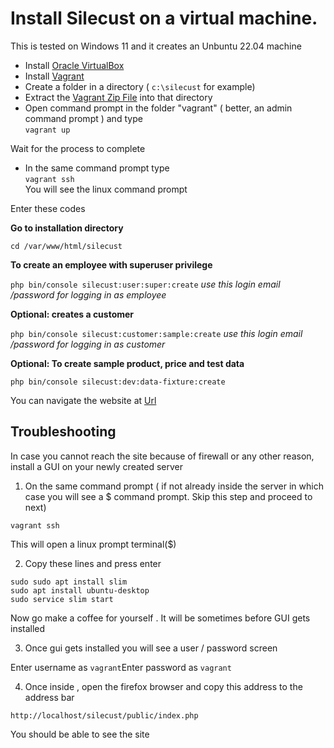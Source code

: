 Install Silecust on a virtual machine.
======================================

This is tested on Windows 11 and it creates an Unbuntu 22.04 machine

* Install [Oracle VirtualBox](https://www.virtualbox.org/wiki/Downloads)
* Install [Vagrant](https://www.vagrantup.com/)
* Create a folder in a directory ( `c:\silecust` for example)
* Extract the [Vagrant Zip File](https://cooldude77.github.io/SilECust-WebShop/docs/installation/vm/virtualbox/vagrant.zip) into that directory
* Open command prompt in the folder "vagrant" ( better, an admin command prompt ) and type  
`vagrant up`

Wait for the process to complete

* In the same command prompt type   
`vagrant ssh`  
You will see the linux command prompt

Enter these codes

**Go to installation directory**

`cd /var/www/html/silecust`

**To create an employee with superuser privilege**

`php bin/console silecust:user:super:create`
_use this login email /password for logging in as employee_

**Optional: creates a customer**

`php bin/console silecust:customer:sample:create`
_use this login email /password for logging in as customer_

**Optional: To create sample product, price and test data**

`php bin/console silecust:dev:data-fixture:create`


You can navigate the website at [Url](http://192.168.200.100/silecust/public/index.php)

Troubleshooting
---------------

In case you cannot reach the site because of firewall or any other reason, install a GUI on your newly created server

1. On the same command prompt ( if not already inside the server in which case you will see a $ command prompt. Skip this step and proceed to next)

`vagrant ssh`

This will open a linux prompt terminal($)

2. Copy these lines and press enter

`sudo sudo apt install slim`  
`sudo apt install ubuntu-desktop`  
`sudo service slim start`  


Now go make a coffee for yourself . It will be sometimes before GUI gets installed  

3. Once gui gets installed you will see a user / password screen  

Enter username as `vagrant`Enter password as `vagrant`

4. Once inside , open the firefox browser and copy this address to the address bar

`http://localhost/silecust/public/index.php`

You should be able to see the site
